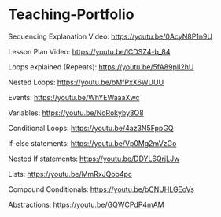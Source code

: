 # Teaching-Portfolio

Sequencing Explanation Video:
https://youtu.be/0AcyN8P1n9U

Lesson Plan Video:
https://youtu.be/lCDSZ4-b_84

Loops explained (Repeats):
https://youtu.be/5fA89plI2hU

Nested Loops:
https://youtu.be/bMfPxX6WUUU

Events:
https://youtu.be/WhYEWaaaXwc

Variables:
https://youtu.be/NoRokyby3O8

Conditional Loops:
https://youtu.be/4az3N5FppGQ

If-else statements: 
https://youtu.be/Vp0Mg2mVzGo

Nested If statements:
https://youtu.be/DDYL6QrjLJw

Lists:
https://youtu.be/MmRxJQob4pc

Compound Conditionals:
https://youtu.be/bCNUHLGEoVs

Abstractions: 
https://youtu.be/GQWCPdP4mAM
